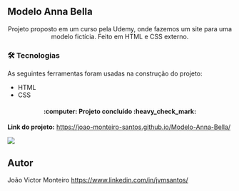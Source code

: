 ## Modelo Anna Bella
<p align="center">Projeto proposto em um curso pela Udemy, onde fazemos um site para uma modelo fictícia. Feito em HTML e CSS externo.</p>

### 🛠 Tecnologias

As seguintes ferramentas foram usadas na construção do projeto:

- HTML
- CSS

<h4 align="center"> 
	:computer: Projeto concluído :heavy_check_mark:
</h4>

**Link do projeto:** https://joao-monteiro-santos.github.io/Modelo-Anna-Bella/

![](anna-bella-gif.gif)

## Autor
João Victor Monteiro
https://www.linkedin.com/in/jvmsantos/
